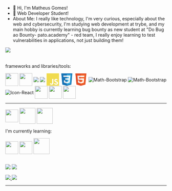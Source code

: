 - 👋 Hi, I'm Matheus Gomes!
- 🌱 Web Developer Student!
- About Me: I really like technology, I'm very curious, especially about the web and cybersecurity, I'm studying web development at trybe, and my main hobby is currently learning bug bounty as new student at "Do Bug ao Bounty- pato.academy" - red team, I really enjoy learning to test vulnerabilities in applications, not just building them! 
<img heigth="200" width="200" src="https://media.giphy.com/media/3oriNLx3dUqFgVi86I/giphy.gif">

<div style="display: inline_block"><br>
 <p>frameworks and libraries/tools:</p>
  <img align="center" height="40" width="40" src="https://cdn.jsdelivr.net/gh/devicons/devicon/icons/linux/linux-original.svg" />
  <img align="center"  height="40" width="40" src="https://cdn.jsdelivr.net/gh/devicons/devicon/icons/bash/bash-original.svg" />
  <img align="center" src="https://img.icons8.com/color/48/000000/git.png"/>
  <img align="center" width="50" src="https://img.icons8.com/ios-glyphs/30/000000/github.png"/>
  <img align="center" alt="Math-Js" height="40" width="40" src="https://raw.githubusercontent.com/devicons/devicon/master/icons/javascript/javascript-plain.svg">
  <img align="center" alt="Math-CSS" height="40" width="40" src="https://raw.githubusercontent.com/devicons/devicon/master/icons/css3/css3-original.svg">
  <img align="center" alt="Math-HTML" height="40" width="40" src="https://raw.githubusercontent.com/devicons/devicon/master/icons/html5/html5-original.svg">
  <img align="center" alt="Math-Bootstrap" height="40" width="40"
   src="https://img.icons8.com/color/48/000000/bootstrap.png"/>
 <img align="center" alt="Math-Bootstrap" height="40" width="40"
   src="https://cdn.jsdelivr.net/gh/devicons/devicon/icons/bulma/bulma-plain.svg" />
 <img align="center" alt="Icon-React" height="40" width="40"
   src="https://cdn.jsdelivr.net/gh/devicons/devicon/icons/react/react-original.svg" />
 <img align="center" height="40" width="40" src="https://cdn.jsdelivr.net/gh/devicons/devicon/icons/redux/redux-original.svg" />
 <img align="center" height="40" width="40" src="https://cdn.jsdelivr.net/gh/devicons/devicon/icons/tailwindcss/tailwindcss-plain.svg" />
 <img align="center" height="40" width="40" src="https://cdn.jsdelivr.net/gh/devicons/devicon/icons/jest/jest-plain.svg" /><hr>
 <img align="center" height="40" width="40" src="https://cdn.jsdelivr.net/gh/devicons/devicon/icons/express/express-original.svg" />     
 <img align="center" height="50" width="50" src="https://cdn.jsdelivr.net/gh/devicons/devicon/icons/docker/docker-original-wordmark.svg" />
 <img align="center" height="50" width="50" src="https://cdn.jsdelivr.net/gh/devicons/devicon/icons/mysql/mysql-original-wordmark.svg" />
</div>
<div>
 <p>I'm currently learning:</p>
 <img height="40" width="40" src="https://cdn.jsdelivr.net/gh/devicons/devicon/icons/java/java-original.svg" />
 <img height="40" width="40" src="https://cdn.jsdelivr.net/gh/devicons/devicon/icons/spring/spring-original.svg" />
 <img height="50" width="50" src="https://cdn.jsdelivr.net/gh/devicons/devicon/icons/nodejs/nodejs-original.svg" />
          
          
</div>
 
 ##
  
<div>

<a href = "mailto:matheus.gomes.santos@outlook.com"><img src="https://img.shields.io/badge/-Gmail-%23333?style=for-the-badge&logo=gmail&logoColor=white" target="_blank"></a>
<a href="https://www.linkedin.com/in/matheusgdev/" target="_blank"><img src="https://img.shields.io/badge/-LinkedIn-%230077B5?style=for-the-badge&logo=linkedin&logoColor=white" target="_blank"></a>

 <div>
  <a href="https://github.com/MatheusGomes-del">
  <img height="180em" src="https://github-readme-stats.vercel.app/api?username=MatheusGomes-del&show_icons=true&theme=gruvbox&include_all_commits=true&count_private=true"/>
  <img height="180em" src="https://github-readme-stats.vercel.app/api/top-langs/?username=MatheusGomes-del&layout=compact&langs_count=7&theme=gruvbox"/>
</div><hr>


</div>
